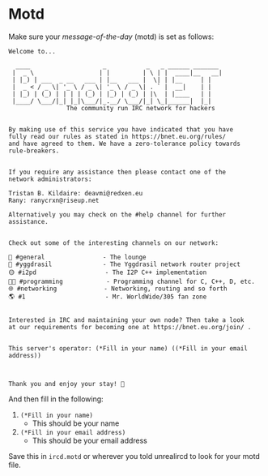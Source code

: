 Motd
====

Make sure your _message-of-the-day_ (motd) is set as follows:

```
Welcome to...

  ____                    _           _   _ ______ _______ 
 |  _ \                  | |         | \ | |  ____|__   __|
 | |_) | ___  _ __   ___ | |__   ___ |  \| | |__     | |   
 |  _ < / _ \| '_ \ / _ \| '_ \ / _ \| . ` |  __|    | |   
 | |_) | (_) | | | | (_) | |_) | (_) | |\  | |____   | |   
 |____/ \___/|_| |_|\___/|_.__/ \___/|_| \_|______|  |_|   
                The community run IRC network for hackers


By making use of this service you have indicated that you have
fully read our rules as stated in https://bnet.eu.org/rules/
and have agreed to them. We have a zero-tolerance policy towards
rule-breakers.


If you require any assistance then please contact one of the
network administrators:

Tristan B. Kildaire: deavmi@redxen.eu
Rany: ranycrxn@riseup.net

Alternatively you may check on the #help channel for further
assistance.


Check out some of the interesting channels on our network:

🏡️ #general                - The lounge
🍃️ #yggdrasil              - The Yggdrasil network router project
🟡️ #i2pd                   - The I2P C++ implementation
👨‍💻️ #programming            - Programming channel for C, C++, D, etc.
🌐️ #networking             - Networking, routing and so forth
🌎️ #1                      - Mr. WorldWide/305 fan zone


Interested in IRC and maintaining your own node? Then take a look
at our requirements for becoming one at https://bnet.eu.org/join/ .


This server's operator: (*Fill in your name) ((*Fill in your email address))



Thank you and enjoy your stay! 🤠️
```

And then fill in the following:

1. `(*Fill in your name)`
	* This should be your name
2. `(*Fill in your email address)`
	* This should be your email address


Save this in `ircd.motd` or wherever you told unrealircd to look for your motd file.
